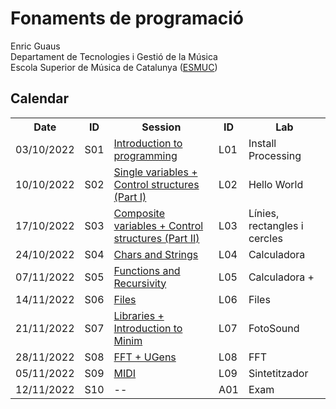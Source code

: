 <h1>Fonaments de programació</h1>
Enric Guaus<br>
Departament de Tecnologies i Gestió de la Música<br>
Escola Superior de Música de Catalunya (<a href="https://www.esmuc.cat/">ESMUC</a>)<br>

<h2>Calendar</h2>

<table>
  <tr>
    <th>Date</th>
    <th>ID</th>
    <th>Session</th>
    <th>ID</th>
    <th>Lab</th>
  </tr>
  <tr>
    <td>03/10/2022</td>
    <td>S01</td>
    <td><a href="https://github.com/enricguaus/programacio/tree/master/session01">Introduction to programming</a></td>
    <td>L01</td>
    <td>Install Processing</td>
  </tr>
  <tr>
    <td>10/10/2022</td>
    <td>S02</td>
    <td><a href="https://github.com/enricguaus/programacio/tree/master/session02">Single variables + Control structures (Part I)</a></td>
    <td>L02</td>
    <td>Hello World</td>
  </tr>
  <tr>
    <td>17/10/2022</td>
    <td>S03</td>
    <td><a href="https://github.com/enricguaus/programacio/tree/master/session03">Composite variables + Control structures (Part II)</a></td>
    <td>L03</td>
    <td>Línies, rectangles i cercles</td>
  </tr>
  <tr>
    <td>24/10/2022</td>
    <td>S04</td>
    <td><a href="https://github.com/enricguaus/programacio/tree/master/session04">Chars and Strings</a></td>
    <td>L04</td>
    <td>Calculadora</td>
  </tr>
  <tr>
    <td>07/11/2022</td>
    <td>S05</td>
    <td><a href="https://github.com/enricguaus/programacio/tree/master/session05">Functions and Recursivity</a></td>
    <td>L05</td>
    <td>Calculadora +</td>
  </tr>
    <td>14/11/2022</td>
    <td>S06</td>
    <td><a href="https://github.com/enricguaus/programacio/tree/master/session06">Files</a></td>
    <td>L06</td>
    <td>Files</td>
  <tr>
    <td>21/11/2022</td>
    <td>S07</td>
    <td><a href="https://github.com/enricguaus/programacio/tree/master/session07">Libraries + Introduction to Minim</a></td>
    <td>L07</td>
    <td>FotoSound</td>
  </tr>
  <tr>
    <td>28/11/2022</td>
    <td>S08</td>
    <td><a href="https://github.com/enricguaus/programacio/tree/master/session08">FFT + UGens</a></td>
    <td>L08</td>
    <td>FFT</td>
  </tr>
  <tr>
    <td>05/11/2022</td>
    <td>S09</td>
    <td><a href="https://github.com/enricguaus/programacio/tree/master/session09">MIDI</a></td>
    <td>L09</td>
    <td>Sintetitzador</td>
  </tr>
  <tr>
    <td>12/11/2022</td>
    <td>S10</td>
    <td>--</td>
    <td>A01</td>
    <td>Exam</td>
  </tr>
</table>

